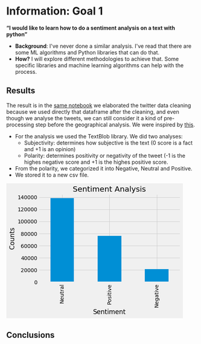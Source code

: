 # Information: Goal 1

**“I would like to learn how to do a sentiment analysis on a text with python”** 
  * **Background**: I've never done a similar analysis. I've read that there are some ML algorithms and Python libraries that can do that.
 * **How?** I will explore different methodologies to achieve that. Some specific libraries and machine learning algorithms can help with the process.
 
 ## **Results**
The result is in the [same notebook](https://github.com/gerardathletics/SmartEnvironments-PersonalPortfolio/blob/master/Data/Goal-1/Codes/TWITTER%20CLEANING%20-%20Group%202.ipynb) we elaborated the twitter data cleaning because we used directly that dataframe after the cleaning, and even though we analyse the tweets, we can still consider it a kind of pre-processing step before the geographical analysis. We were inspired by [this](https://github.com/vedant-95/Twitter-Hate-Speech-Detection).
  * For the analysis we used the TextBlob library. We did two analyses:
    * Subjectivity: determines how subjective is the text (0 score is a fact and +1 is an opinion)
    * Polarity: determines positivity or negativity of the tweet (-1 is the highes negative score and +1 is the highes positive score.
  * From the polarity, we categorized it into Negative, Neutral and Positive.
  * We stored it to a new csv file.
 
  ![Positive, Neutral and Negative Tweets after processing and sentiment analysis](https://github.com/gerardathletics/SmartEnvironments-PersonalPortfolio/blob/master/Information/Goal-1/Data2/PNN_Plot.png)

## Conclusions
